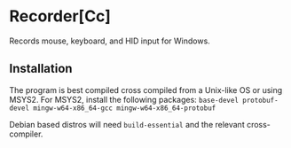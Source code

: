 # Recorder[Cc]
Records mouse, keyboard, and HID input for Windows.

## Installation
The program is best compiled cross compiled from a Unix-like OS or
using MSYS2. For MSYS2, install the following packages:
`base-devel protobuf-devel mingw-w64-x86_64-gcc mingw-w64-x86_64-protobuf`

Debian based distros will need `build-essential` and the relevant
cross-compiler.